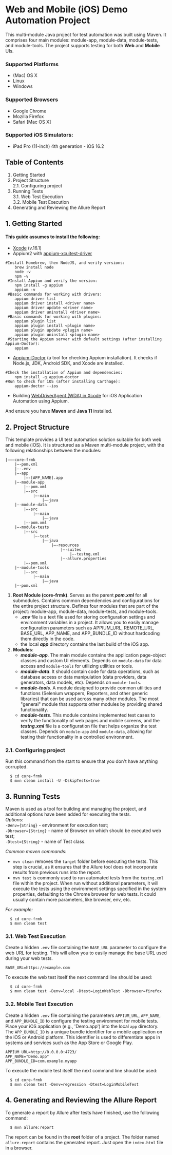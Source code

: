 # Web and Mobile (iOS) Demo Automation Project

This multi-module Java project for test automation was built using Maven. It comprises four main modules: module-app, module-data, module-tests, and module-tools. The project supports testing for both **Web** and **Mobile** UIs.<br/>

### Supported Platforms
* (Mac) OS X
* Linux
* Windows

### Supported Browsers
* Google Chrome
* Mozilla Firefox
* Safari [Mac OS X]

### Supported iOS Simulators:
* iPad Pro (11-inch) 4th generation - iOS 16.2

## Table of Contents
1. Getting Started<br/>
2. Project Structure<br/>
2.1. Configuring project
3. Running Tests<br/>
3.1. Web Test Execution<br/>
3.2. Mobile Test Execution<br/>
4. Generating and Reviewing the Allure Report<br/>

## 1. Getting Started
#### This guide assumes to install the following:
* [Xcode](https://developer.apple.com/documentation/safari-developer-tools/installing-xcode-and-simulators) (v.16.1)<br/>
* Appium2 with [appium-xcuitest-driver](https://github.com/appium/appium-xcuitest-driver)<br/>
```
#Install Homebrew, then NodeJS, and verify versions:
    brew install node
    node -v
    npm -v
 #Install Appium and verify the version:
    npm install -g appium
    appium -v
 #Basic commands for working with drivers:
    appium driver list
    appium driver install <driver name>
    appium driver update <driver name>
    appium driver uninstall <driver name>
 #Basic commands for working with plugins:
    appium plugin list
    appium plugin install <plugin name>
    appium plugin update <plugin name>
    appium plugin uninstall <plugin name>
 #Starting the Appium server with default settings (after installing Appium-Doctor):
    appium
  ```
* [Appium-Doctor](https://www.npmjs.com/package/appium-doctor) (a tool for checking Appium installation). It checks if Node.js, JDK, Android SDK, and Xcode are installed.<br/>
```
#Check the installation of Appium and dependencies:
    npm install -g appium-doctor
#Run to check for iOS (after installing Carthage):
    appium-doctor --ios
```
* Building [WebDriverAgent (WDA) in Xcode](https://medium.com/@begunova/automating-real-ios-devices-with-appium-1fa729b58f51) for iOS Application Automation using Appium.<br/>
  
And ensure you have **Maven** and **Java 11** installed.<br/>

## 2. Project Structure
This template provides a UI test automation solution suitable for both web and mobile (iOS). It is structured as a Maven multi-module project, with the following relationships between the modules:<br/>
```
|———core-frmk
    |—-pom.xml
    |—-.env
    |—-app
        |—-[APP_NAME].app
    |—-module-app
        |—-pom.xml
        |—-src
            |—-main
                |—-java
    |—-module-data
        |—-src
            |—-main
                |—-java
        |—-pom.xml
    |—-module-tests
        |—-src
            |—-test
                |—-java
                    |—-resources
                        |—-suites
                            |—-testng.xml
                        |—-allure.properties
        |—-pom.xml
    |—-module-tools
	    |—-src
	        |—-main
	            |—-java
    |—-pom.xml
```
1. **Root Module (core-frmk)**. Serves as the parent ***pom.xml*** for all submodules. Contains common dependencies and configurations for the entire project structure. Defines four modules that are part of the project: module-app, module-data, module-tests, and module-tools.<br/>
    - ***.env*** file is a text file used for storing configuration settings and environment variables in a project. It allows you to easily manage configuration parameters such as APPIUM_URL, REMOTE_URL, BASE_URL, APP_NAME, and APP_BUNDLE_ID without hardcoding them directly in the code.<br/>
    - the local ***app*** directory contains the last build of the iOS app.<br/>
2. **Modules**:
    - ***module-app***. The main module contains the application page-object classes and custom UI elements. Depends on `module-data` for data access and `module-tools` for utilizing utilities or tools.<br/>
    - ***module-data***. It should contain code for data operations, such as database access or data manipulation (data providers, data generators, data models, etc). Depends on `module-tools`.<br/>
    - ***module-tools***. A module designed to provide common utilities and functions (Selenium wrappers, Reporters, and other generic libraries) that can be used across many other modules. The most "general" module that supports other modules by providing shared functionality.<br/>
    - ***module-tests***. This module contains implemented test cases to verify the functionality of web pages and mobile screens, and the ***testng.xml*** file is a configuration file that helps organize the test classes. Depends on `module-app` and `module-data`, allowing for testing their functionality in a controlled environment.<br/>

### 2.1. Configuring project
Run this command from the start to ensure that you don't have anything corrupted.<br/>

      $ cd core-frmk
      $ mvn clean install -U -DskipTests=true

## 3. Running Tests
Maven is used as a tool for building and managing the project, and additional options have been added for executing the tests.<br/>
*Options:*<br/>
`-Denv={String}` - environment for execution test;<br/>
`-Dbrowser={String}` - name of Browser on which should be executed web test;<br/>
`-Dtest={String}` - name of Test class.<br/>

*Common maven commands:*
- `mvn clean` removes the `target` folder before executing the tests. This step is crucial, as it ensures that the Allure tool does not incorporate results from previous runs into the report.<br/>
- `mvn test` is commonly used to run automated tests from the `testng.xml` file within the project. When run without additional parameters, it will execute the tests using the environment settings specified in the system properties, defaulting to the Chrome browser for web tests. It could usually contain more parameters, like browser, env, etc.<br/>

*For example:*

      $ cd core-frmk
      $ mvn clean test

### 3.1. Web Test Execution
Create a hidden `.env` file containing the `BASE_URL` parameter to configure the web URL for testing. This will allow you to easily manage the base URL used during your web tests.<br/>
```
BASE_URL=https://example.com
```
To execute the web test itself the next command line should be used:<br/>

      $ cd core-frmk
      $ mvn clean test -Denv=local -Dtest=LoginWebTest -Dbrowser=firefox

### 3.2. Mobile Test Execution
Create a hidden `.env` file containing the parameters `APPIUM_URL`, `APP_NAME`, and `APP_BUNDLE_ID` to configure the testing environment for mobile tests.<br/>
Place your iOS application (e.g., 'Demo.app') into the local `app` directory.<br/>
The `APP_BUNDLE_ID` is a unique bundle identifier for a mobile application on the iOS or Android platform. This identifier is used to differentiate apps in systems and services such as the App Store or Google Play.<br/>
```
APPIUM_URL=http://0.0.0.0:4723/
APP_NAME="Demo.app"
APP_BUNDLE_ID=com.example.myapp
```
To execute the mobile test itself the next command line should be used:<br/>

      $ cd core-frmk
      $ mvn clean test -Denv=regression -Dtest=LoginMobileTest

## 4. Generating and Reviewing the Allure Report
To generate a report by Allure after tests have finished, use the following command:<br/>

      $ mvn allure:report

The report can be found in the **root** folder of a project. The folder named `allure-report` contains the generated report. Just open the `index.html` file in a browser.<br/>
